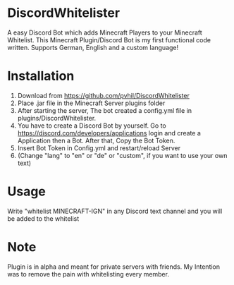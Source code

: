 # DiscordWhitelister
A easy Discord Bot which adds Minecraft Players to your Minecraft Whitelist.
This Minecraft Plugin/Discord Bot is my first functional code written.
Supports German, English and a custom language!
# Installation
1. Download from https://github.com/pvhil/DiscordWhitelister
2. Place .jar file in the Minecraft Server plugins folder
3. After starting the server, The bot created a config.yml file in plugins/DiscordWhitelister.
4. You have to create a Discord Bot by yourself. Go to https://discord.com/developers/applications login and create a Application then a Bot. After that, Copy the Bot Token.
5. Insert Bot Token in Config.yml and restart/reload Server
6. (Change "lang" to "en" or "de" or "custom", if you want to use your own text)

# Usage
Write "whitelist MINECRAFT-IGN" in any Discord text channel and you will be added to the whitelist

# Note

Plugin is in alpha and meant for private servers with friends.
My Intention was to remove the pain with whitelisting every member.

